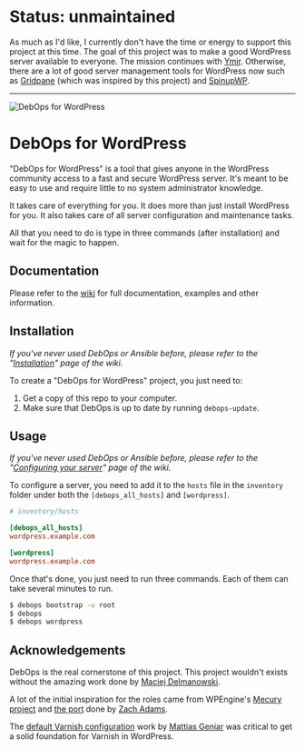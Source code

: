 # Status: unmaintained

As much as I'd like, I currently don't have the time or energy to support this project at this time. The goal of this project was to make a good WordPress server available to everyone. The mission continues with [Ymir](https://ymirapp.com). Otherwise, there are a lot of good server management tools for WordPress now such as [Gridpane](https://gridpane.com) (which was inspired by this project) and [SpinupWP](https//spinupwp.com).

---

![DebOps for WordPress](https://cldup.com/7ODJOzazxd-3000x3000.jpeg)

# DebOps for WordPress

"DebOps for WordPress" is a tool that gives anyone in the WordPress community
access to a fast and secure WordPress server. It's meant to be easy to use and
require little to no system administrator knowledge.

It takes care of everything for you. It does more than just install WordPress for you. It
also takes care of all server configuration and maintenance tasks.

All that you need to do is type in three commands (after installation) and wait for the magic to happen.

## Documentation

Please refer to the [wiki](https://github.com/carlalexander/debops-wordpress/wiki) for full documentation,
examples and other information.

## Installation

*If you've never used DebOps or Ansible before, please refer to the "[Installation](https://github.com/carlalexander/debops-wordpress/wiki/Installation)" page of the wiki.*

To create a "DebOps for WordPress" project, you just need to:

 1. Get a copy of this repo to your computer.
 2. Make sure that DebOps is up to date by running `debops-update`.

## Usage

*If you've never used DebOps or Ansible before, please refer to the "[Configuring your server](https://github.com/carlalexander/debops-wordpress/wiki/Configuring-your-server)" page of the wiki.*

To configure a server, you need to add it to the `hosts` file in the `inventory` folder
under both the `[debops_all_hosts]` and `[wordpress]`.

```ini
# inventory/hosts

[debops_all_hosts]
wordpress.example.com

[wordpress]
wordpress.example.com
```

Once that's done, you just need to run three commands. Each of them can take several minutes to run.

```bash
$ debops bootstrap -u root
$ debops
$ debops wordpress
```

## Acknowledgements

DebOps is the real cornerstone of this project. This project wouldn't exists without the amazing work done
by [Maciej Delmanowski](https://github.com/drybjed).

A lot of the initial inspiration for the roles came from WPEngine's [Mecury project](https://github.com/wpengine/hgv)
and [the port](https://github.com/zach-adams/hgv-deploy-full) done by [Zach Adams](http://zach-adams.com/).

The [default Varnish configuration](https://github.com/mattiasgeniar/varnish-5.0-configuration-templates) work by
[Mattias Geniar](http://ma.ttias.be/) was critical to get a solid foundation for Varnish in WordPress.
